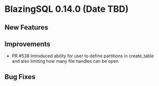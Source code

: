 # BlazingSQL 0.14.0 (Date TBD)

## New Features


## Improvements

- PR #538 Introduced ability for user to define partitions in create_table and also limiting how many file handles can be open

## Bug Fixes


